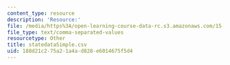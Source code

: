 ```yaml
---
content_type: resource
description: 'Resource:'
file: /media/https%3A/open-learning-course-data-rc.s3.amazonaws.com/15-071-the-analytics-edge-spring-2017/188d21c275a21a4ad828e6014675f5d4_statedataSimple.csv
file_type: text/comma-separated-values
resourcetype: Other
title: statedataSimple.csv
uid: 188d21c2-75a2-1a4a-d828-e6014675f5d4
---
```

